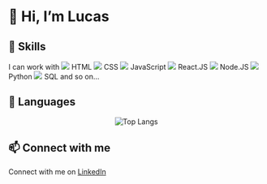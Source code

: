 # 👋 Hi, I’m Lucas

## 🌱 Skills
I can work with 
 <img src="https://img.icons8.com/color/48/000000/html-5--v1.png"/> HTML
 <img src="https://img.icons8.com/color/48/000000/css3.png"/> CSS
 <img src="https://img.icons8.com/color/48/000000/javascript.png"/> JavaScript
 <img src="https://img.icons8.com/office/48/000000/react.png"/> React.JS
 <img src="https://img.icons8.com/color/48/000000/nodejs.png"/> Node.JS
 <img src="https://img.icons8.com/color/48/000000/python.png"/> Python
 <img src="https://img.icons8.com/color/48/000000/sql.png"/> SQL
  and so on...


## 🌱 Languages
<p align="center">
  <img src="https://github-readme-stats.vercel.app/api/top-langs/?username=lucasgabwinter&langs_count=8&theme=radical&layout=compact" alt="Top Langs"/>
</p>

## 📫 Connect with me 
Connect with me on [LinkedIn](https://www.linkedin.com/in/lucas-gabriel-winter-205a44177/)

